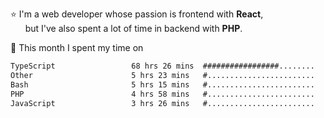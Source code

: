 ⭐ I'm a web developer whose passion is frontend with <b>React</b>,<br/>
&nbsp; &nbsp; &nbsp; but I've also spent a lot of time in backend with <b>PHP</b>.

📅 This month I spent my time on

<!--START_SECTION:waka-->

```txt
TypeScript                 68 hrs 26 mins  #################........   68.68 %
Other                      5 hrs 23 mins   #........................   05.40 %
Bash                       5 hrs 15 mins   #........................   05.28 %
PHP                        4 hrs 58 mins   #........................   04.99 %
JavaScript                 3 hrs 26 mins   #........................   03.46 %
```

<!--END_SECTION:waka-->
